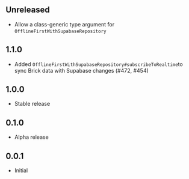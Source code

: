 ## Unreleased

- Allow a class-generic type argument for `OfflineFirstWithSupabaseRepository`

## 1.1.0

- Added `OfflineFirstWithSupabaseRepository#subscribeToRealtime`to sync Brick data with Supabase changes (#472, #454)

## 1.0.0

- Stable release

## 0.1.0

- Alpha release

## 0.0.1

- Initial
